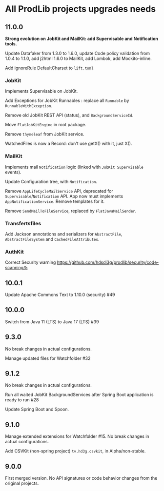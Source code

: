 # All ProdLib projects upgrades needs

## 11.0.0

__Strong evolution on JobKit and MailKit: add Supervisable and Notification tools.__

Update Datafaker from 1.3.0 to 1.6.0, update Code policy validation from 1.0.4 to 1.1.0, add j2html 1.6.0 to MailKit, add Lombok, add Mockito-inline.

Add ignoreRule DefaultCharset to `lift.toml`

### JobKit

Implements Supervisable on JobKit.

Add Exceptions for JobKit Runnables : replace all `Runnable` by `RunnableWithException`.

Remove old JobKit REST API (status), and `BackgroundServiceId`.

Move `FlatJobKitEngine` in root package.

Remove `thymeleaf` from JobKit service.

WatchedFiles is now a Record: don't use getX() with it, just X().

### MailKit

Implements mail `Notification` logic (linked with `JobKit Supervisable` events).

Update Configuration tree, with `Notification`.

Remove `AppLifeCycleMailService` API, deprecated for `Supervisable`/`Notification` API. App now must implements `AppNotificationService`. Remove templates for it.

Remove `SendMailToFileService`, replaced by `FlatJavaMailSender`.

### Transfertsfiles

Add Jackson annotations and serializers for `AbstractFile`, `AbstractFileSystem` and `CachedFileAttributes`.

### AuthKit

Correct Security warning https://github.com/hdsdi3g/prodlib/security/code-scanning/5

## 10.0.1

Update Apache Commons Text to 1.10.0 (security) #49

## 10.0.0

Switch from Java 11 (LTS) to Java 17 (LTS) #39

## 9.3.0

No break changes in actual configurations.

Manage updated files for Watchfolder #32

## 9.1.2

No break changes in actual configurations.

Run all waited JobKit BackgroundServices after Spring Boot application is ready to run #28

Update Spring Boot and Spoon.

## 9.1.0

Manage extended extensions for Watchfolder #15. No break changes in actual configurations.

Add CSVKit (non-spring project) `tv.hd3g.csvkit`, in Alpha/non-stable.

## 9.0.0

First merged version. No API signatures or code behavior changes from the original projects.
